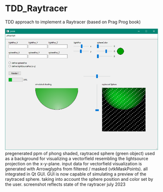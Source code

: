 # TDD_Raytracer
TDD approach to implement a Raytracer (based on Prag Prog book)

<img src="Screenshot_CurrentState.PNG">
pregenerated ppm of phong shaded, raytraced sphere (green object) used as a background for visualizing a vectorfield resembling the lightsource projection on the x-y-plane. input data for vectorfield visualization is generated with Arrowglyphs from filtered / masked (vtkMaskPoints). all integrated in Qt GUI. GUI is now capable of simulating a preview of the raytraced sphere. taking into account the sphere position and color set by the user.
screenshot reflects state of the raytracer july 2023 